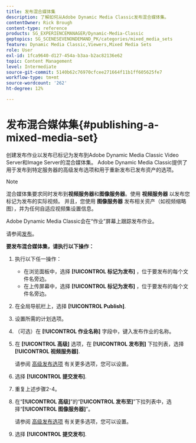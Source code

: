 ```yaml
---
title: 发布混合媒体集
description: 了解如何从Adobe Dynamic Media Classic发布混合媒体集。
contentOwner: Rick Brough
content-type: reference
products: SG_EXPERIENCEMANAGER/Dynamic-Media-Classic
geptopics: SG_SCENESEVENONDEMAND_PK/categories/mixed_media_sets
feature: Dynamic Media Classic,Viewers,Mixed Media Sets
role: User
exl-id: 1fca9640-d127-454a-b3aa-b2ac82136e62
topic: Content Management
level: Intermediate
source-git-commit: 5140b62c76970cfcee271664f11b1ff605625fe7
workflow-type: tm+mt
source-wordcount: '262'
ht-degree: 12%

---
```


# 发布混合媒体集{#publishing-a-mixed-media-set}

创建发布作业以发布已标记为发布到Adobe Dynamic Media Classic Video Server和Image Server的混合媒体集。 Adobe Dynamic Media Classic提供了用于发布到特定服务器的高级发布选项和用于重新发布已发布资产的选项。

>[!NOTE]
>
>混合媒体集要求同时发布到&#x200B;**视频服务器**&#x200B;和&#x200B;**图像服务器**。使用 **视频服务器** 以发布您标记为发布的实际视频。 并且，您使用 **图像服务器** 发布相关资产（如视频缩略图），并为任何自适应视频集设置信息。

Adobe Dynamic Media Classic会在“作业”屏幕上跟踪发布作业。

请参阅[发布](publishing-files.md#publishing_files)。

<!-- 

Comment Type: remark
Last Modified By: unknown unknown 
Last Modified Date: 

<p>RB: Updated the following steps as per Cynthia email, 11/9/2012, added 11/12/2012</p>

 -->

**要发布混合媒体集，请执行以下操作：**

1. 执行以下任一操作：

   * 在浏览面板中，选择 **[!UICONTROL 标记为发布]** ，位于要发布的每个文件名旁边。
   * 在上传屏幕中，选择 **[!UICONTROL 标记为发布]** ，位于要发布的每个文件名旁边。

1. 在全局导航栏上，选择 **[!UICONTROL Publish]**.
1. 设置所需的计划选项。
1. （可选）在 **[!UICONTROL 作业名称]** 字段中，键入发布作业的名称。
1. 在 **[!UICONTROL 高级]** 选项，在 **[!UICONTROL 发布到]** 下拉列表，选择 **[!UICONTROL 视频服务器]**.

   请参阅 [高级发布选项](publishing-files.md#advanced_publish_options) 有关更多选项，您可以设置。

1. 选择 **[!UICONTROL 提交发布]**.
1. 重复上述步骤2-4。
1. 在“**[!UICONTROL 高级]**”的“**[!UICONTROL 发布至]**”下拉列表中，选择“**[!UICONTROL 图像服务器]**”。

   请参阅 [高级发布选项](publishing-files.md#advanced_publish_options) 有关更多选项，您可以设置。

1. 选择 **[!UICONTROL 提交发布]**.
